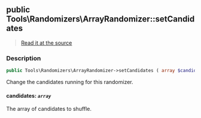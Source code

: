 ## public Tools\Randomizers\ArrayRandomizer::setCandidates

> [Read it at the source](https://github.com/julien-boudry/Condorcet/blob/master/src/Tools/Randomizers/ArrayRandomizer.php#L56)

### Description    

```php
public Tools\Randomizers\ArrayRandomizer->setCandidates ( array $candidates ): void
```

Change the candidates running for this randomizer.
    

#### **candidates:** *`array`*   
The array of candidates to shuffle.    

